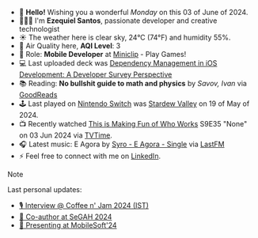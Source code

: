 - 👋 **Hello!** Wishing you a wonderful *Monday* on this 03 of June of 2024.
- 🙋🏻‍♂️ I'm **Ezequiel Santos**, passionate developer and creative technologist
- ☀️ The weather here is clear sky, 24°C (74°F) and humidity 55%.
- 🔬 Air Quality here, **AQI Level**: 3
- 💼 Role: **Mobile Developer** at [Miniclip](https://www.miniclip.com) - Play Games!
- 💻 Last uploaded deck was [Dependency Management in iOS Development: A Developer Survey Perspective](https://speakerdeck.com/ezefranca/dependency-management-in-ios-development-a-developer-survey-perspective)
- 📚 Reading: **No bullshit guide to math and physics** by *Savov, Ivan* via [GoodReads](https://www.goodreads.com/review/list/21512585-ezequiel-fran-a-dos-santos)
- 🕹️ Last played on [Nintendo Switch](https://lounge.nintendo.com/friendcode/5071-0358-7137/DKDfpY5MsZ) was [Stardew Valley](https://ec.nintendo.com/apps/0100e65002bb8000/PT?lang=en-GB) on 19 of May of 2024.
- 📺 Recently watched [This is Making Fun of Who Works](https://www.tvtime.com/show/377556) S9E35 "None" on 03 Jun 2024 via [TVTime](https://www.tvtime.com/user/4784821).
- 🎧 Latest music: E Agora by [Syro - E Agora - Single](https://www.last.fm/music/Syro/_/E+Agora) via [LastFM](https://www.last.fm/user/ezefranca)
- ⚡ Feel free to connect with me on [LinkedIn](https://www.linkedin.com/in/ezefranca).



> [!NOTE]
> Last personal updates:
>  - [🎙️ Interview @ Coffee n' Jam 2024 (IST)](https://ezefranca.com/news/coffee-n-jam-2024-ist)
>  - [🌟 Co-author at SeGAH 2024](https://ezefranca.com/news/paper-segah-2024)
>  - [📃 Presenting at MobileSoft'24](https://ezefranca.com/news/presenting-mobilesoft-2024)

